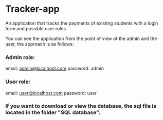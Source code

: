 # Tracker-app
An application that tracks the payments of existing students with a login form and possible user roles

You can see the application from the point of view of the admin and the user, the approach is as follows:

### Admin role:
email: admin@localhost.com
password: admin

### User role:
email: user@localhost.com
password: user


### If you want to download or view the database, the sql file is located in the folder "SQL database".
